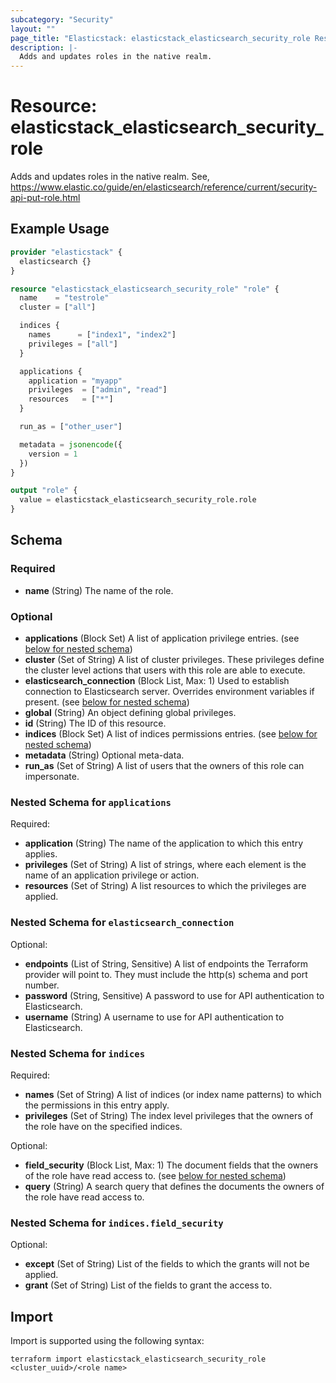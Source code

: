 ```yaml
---
subcategory: "Security"
layout: ""
page_title: "Elasticstack: elasticstack_elasticsearch_security_role Resource"
description: |-
  Adds and updates roles in the native realm.
---
```


# Resource: elasticstack_elasticsearch_security_role

Adds and updates roles in the native realm. See, https://www.elastic.co/guide/en/elasticsearch/reference/current/security-api-put-role.html

## Example Usage

```terraform
provider "elasticstack" {
  elasticsearch {}
}

resource "elasticstack_elasticsearch_security_role" "role" {
  name    = "testrole"
  cluster = ["all"]

  indices {
    names      = ["index1", "index2"]
    privileges = ["all"]
  }

  applications {
    application = "myapp"
    privileges  = ["admin", "read"]
    resources   = ["*"]
  }

  run_as = ["other_user"]

  metadata = jsonencode({
    version = 1
  })
}

output "role" {
  value = elasticstack_elasticsearch_security_role.role
}
```

<!-- schema generated by tfplugindocs -->
## Schema

### Required

- **name** (String) The name of the role.

### Optional

- **applications** (Block Set) A list of application privilege entries. (see [below for nested schema](#nestedblock--applications))
- **cluster** (Set of String) A list of cluster privileges. These privileges define the cluster level actions that users with this role are able to execute.
- **elasticsearch_connection** (Block List, Max: 1) Used to establish connection to Elasticsearch server. Overrides environment variables if present. (see [below for nested schema](#nestedblock--elasticsearch_connection))
- **global** (String) An object defining global privileges.
- **id** (String) The ID of this resource.
- **indices** (Block Set) A list of indices permissions entries. (see [below for nested schema](#nestedblock--indices))
- **metadata** (String) Optional meta-data.
- **run_as** (Set of String) A list of users that the owners of this role can impersonate.

<a id="nestedblock--applications"></a>
### Nested Schema for `applications`

Required:

- **application** (String) The name of the application to which this entry applies.
- **privileges** (Set of String) A list of strings, where each element is the name of an application privilege or action.
- **resources** (Set of String) A list resources to which the privileges are applied.


<a id="nestedblock--elasticsearch_connection"></a>
### Nested Schema for `elasticsearch_connection`

Optional:

- **endpoints** (List of String, Sensitive) A list of endpoints the Terraform provider will point to. They must include the http(s) schema and port number.
- **password** (String, Sensitive) A password to use for API authentication to Elasticsearch.
- **username** (String) A username to use for API authentication to Elasticsearch.


<a id="nestedblock--indices"></a>
### Nested Schema for `indices`

Required:

- **names** (Set of String) A list of indices (or index name patterns) to which the permissions in this entry apply.
- **privileges** (Set of String) The index level privileges that the owners of the role have on the specified indices.

Optional:

- **field_security** (Block List, Max: 1) The document fields that the owners of the role have read access to. (see [below for nested schema](#nestedblock--indices--field_security))
- **query** (String) A search query that defines the documents the owners of the role have read access to.

<a id="nestedblock--indices--field_security"></a>
### Nested Schema for `indices.field_security`

Optional:

- **except** (Set of String) List of the fields to which the grants will not be applied.
- **grant** (Set of String) List of the fields to grant the access to.

## Import

Import is supported using the following syntax:

```shell
terraform import elasticstack_elasticsearch_security_role <cluster_uuid>/<role name>
```
